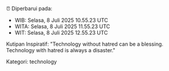 ⏰ Diperbarui pada:
- WIB: Selasa, 8 Juli 2025 10.55.23 UTC
- WITA: Selasa, 8 Juli 2025 11.55.23 UTC
- WIT: Selasa, 8 Juli 2025 12.55.23 UTC

Kutipan Inspiratif:
"Technology without hatred can be a blessing. Technology with hatred is always a disaster."


Kategori: technology

